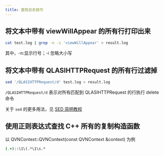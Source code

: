 ```yaml
---
title: 查找日志技巧
---
```


## 将文本中带有 viewWillAppear 的所有行打印出来

```sh
cat test.log | grep -n -i 'viewWillAppear' > result.log
```
    
其中，-n:显示行号；-i 忽略大小写
    
## 将文本中带有 QLASIHTTPRequest 的所有行过滤掉

```sh
sed '/QLASIHTTPRequest/d' test.log > result.log
```

`/QLASIHTTPRequest/d` 表示对所有匹配到 QLASIHTTPRequest 的行执行 delete 命令

关于 `sed` 的更多用法，见 [SED 简明教程](https://coolshell.cn/articles/9104.html)


## 使用正则表达式查找 C++ 所有的复制构造函数
以 QVNContext::QVNContext(const QVNContext &context) 为例

```sh
(.+)::\1\(.*\1\s.*
```